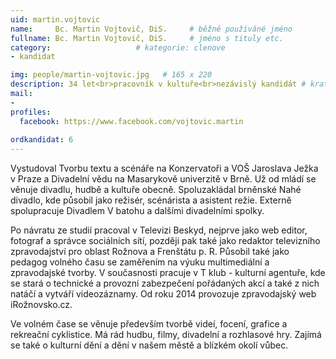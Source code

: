 ```yaml
---
uid: martin.vojtovic
name:     Bc. Martin Vojtovič, DiS.  	# běžně používáné jméno
fullname: Bc. Martin Vojtovič, DiS.  	# jméno s tituly etc.
category:                   # kategorie: clenove
- kandidat

img: people/martin-vojtovic.jpg   # 165 x 220
description: 34 let<br>pracovník v kultuře<br>nezávislý kandidát # kratký popis, max 160 znaků
mail:
- 
profiles:
  facebook: https://www.facebook.com/vojtovic.martin
  
ordkandidat: 6
---
```

Vystudoval Tvorbu textu a scénáře na Konzervatoři a VOŠ Jaroslava Ježka v Praze a Divadelní vědu na Masarykově univerzitě v Brně. Už od mládí se věnuje divadlu, hudbě a kultuře obecně. Spoluzakládal brněnské Nahé divadlo, kde působil jako režisér, scénárista a asistent režie. Externě spolupracuje Divadlem V batohu a dalšími divadelními spolky.    

Po návratu ze studií pracoval v Televizi Beskyd, nejprve jako web editor, fotograf a správce sociálních sítí, později pak také jako redaktor televizního zpravodajství pro oblast Rožnova a Frenštátu p. R. Působil také jako pedagog volného času se zaměřením na výuku multimediální a zpravodajské tvorby. V současnosti pracuje v T klub - kulturní agentuře, kde se stará o technické a provozní zabezpečení pořádaných akcí a také z nich natáčí a vytváří videozáznamy.  Od roku 2014 provozuje zpravodajský web iRožnovsko.cz.

Ve volném čase se věnuje především tvorbě videí, focení, grafice a rekreační cyklistice. Má rád hudbu, filmy, divadelní a rozhlasové hry. Zajímá se také o kulturní dění a dění v našem městě a blízkém okolí vůbec. 



